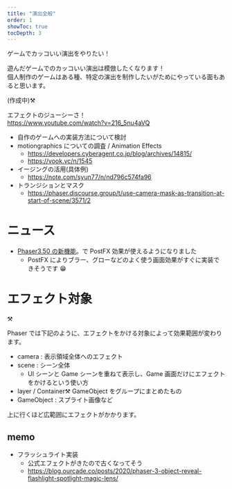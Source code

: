 ```yaml
---
title: "演出全般"
order: 1
showToc: true
tocDepth: 3
---
```


ゲームでカッコいい演出をやりたい！

遊んだゲームでのカッコいい演出は模倣したくなります！  
個人制作のゲームはある種、特定の演出を制作したいがためにやっている面もあると思います。

(作成中):hammer_and_pick:

エフェクトのジューシーさ！  
https://www.youtube.com/watch?v=216_5nu4aVQ

- 自作のゲームへの実装方法について検討
- motiongraphics についての調査 / Animation Effects
  - https://developers.cyberagent.co.jp/blog/archives/14815/
  - https://vook.vc/n/1545
- イージングの活用(具体例)
  - https://note.com/syun77/n/nd796c574fa96
- トランジションとマスク
  - https://phaser.discourse.group/t/use-camera-mask-as-transition-at-start-of-scene/3571/2

# ニュース

- [Phaser3.50 の新機能](https://phaser.io/news/2020/12/phaser-350-released)。で PostFX 効果が使えるようになりました
  - PostFX によりブラー、グローなどのよく使う画面効果がすぐに実装できそうです 😁

# エフェクト対象

:hammer_and_pick:

Phaser では下記のように、エフェクトをかける対象によって効果範囲が変わります。

- camera : 表示領域全体へのエフェクト
- scene : シーン全体
  - UI シーンと Game シーンを重ねて表示し、Game 画面だけにエフェクトをかけるという使い方
- layer / Container:hammer_and_pick: GameObject をグループにまとめたもの
- GameObject : スプライト画像など

上に行くほど広範囲にエフェクトがかかります。

## memo

- フラッシュライト実装
  - 公式エフェクトがきたので古くなってそう
  - https://blog.ourcade.co/posts/2020/phaser-3-object-reveal-flashlight-spotlight-magic-lens/
